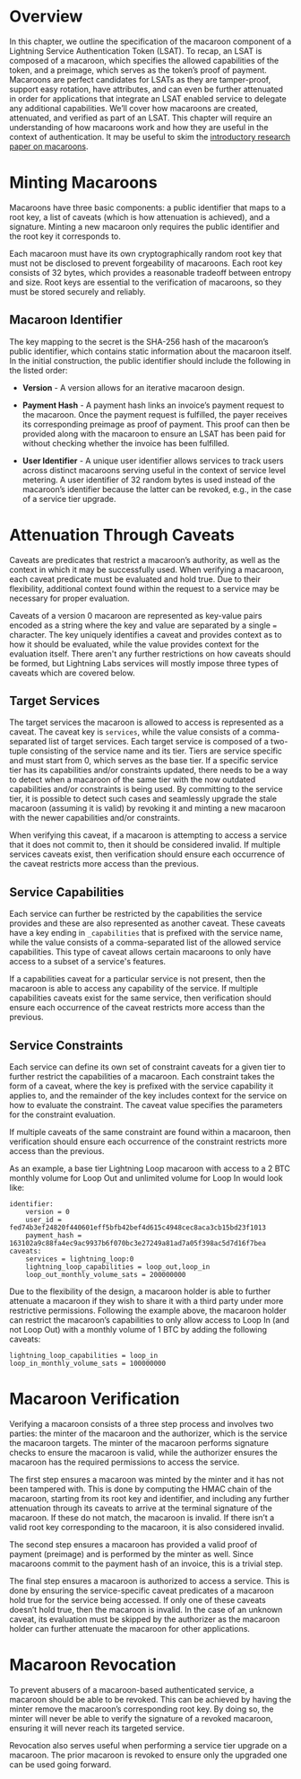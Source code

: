 # Overview

In this chapter, we outline the specification of the macaroon component of a
Lightning Service Authentication Token (LSAT). To recap, an LSAT is composed of
a macaroon, which specifies the allowed capabilities of the token, and a
preimage, which serves as the token’s proof of payment. Macaroons are perfect
candidates for LSATs as they are tamper-proof, support easy rotation, have
attributes, and can even be further attenuated in order for applications that
integrate an LSAT enabled service to delegate any additional capabilities.
We’ll cover how macaroons are created, attenuated, and verified as part of an
LSAT. This chapter will require an understanding of how macaroons work and how
they are useful in the context of authentication. It may be useful to skim the
[introductory research paper on macaroons](https://research.google/pubs/pub41892/).

# Minting Macaroons

Macaroons have three basic components: a public identifier that maps to a root
key, a list of caveats (which is how attenuation is achieved), and a signature.
Minting a new macaroon only requires the public identifier and the root key it
corresponds to.

Each macaroon must have its own cryptographically random root key that must not
be disclosed to prevent forgeability of macaroons. Each root key consists of 32
bytes, which provides a reasonable tradeoff between entropy and size. Root keys
are essential to the verification of macaroons, so they must be stored securely
and reliably.

## Macaroon Identifier

The key mapping to the secret is the SHA-256 hash of the macaroon’s public
identifier, which contains static information about the macaroon itself. In
the initial construction, the public identifier should include the following in
the listed order:

* **Version** - A version allows for an iterative macaroon design. 

* **Payment Hash** - A payment hash links an invoice’s payment request to the
  macaroon. Once the payment request is fulfilled, the payer receives its
  corresponding preimage as proof of payment. This proof can then be provided
  along with the macaroon to ensure an LSAT has been paid for without checking
  whether the invoice has been fulfilled.

* **User Identifier** - A unique user identifier allows services to track users
  across distinct macaroons serving useful in the context of service level
  metering. A user identifier of 32 random bytes is used instead of the
  macaroon’s identifier because the latter can be revoked, e.g., in the case of
  a service tier upgrade.

# Attenuation Through Caveats

Caveats are predicates that restrict a macaroon’s authority, as well as the
context in which it may be successfully used. When verifying a macaroon, each
caveat predicate must be evaluated and hold true. Due to their flexibility,
additional context found within the request to a service may be necessary for
proper evaluation.

Caveats of a version 0 macaroon are represented as key-value pairs encoded as a
string where the key and value are separated by a single `=` character. The key
uniquely identifies a caveat and provides context as to how it should be
evaluated, while the value provides context for the evaluation itself. There
aren't any further restrictions on how caveats should be formed, but Lightning
Labs services will mostly impose three types of caveats which are covered
below.

## Target Services

The target services the macaroon is allowed to access is represented as a
caveat. The caveat key is `services`, while the value consists of a
comma-separated list of target services. Each target service is composed of a
two-tuple consisting of the service name and its tier. Tiers are service
specific and must start from 0, which serves as the base tier. If a specific
service tier has its capabilities and/or constraints updated, there needs to be
a way to detect when a macaroon of the same tier with the now outdated
capabilities and/or constraints is being used. By committing to the service
tier, it is possible to detect such cases and seamlessly upgrade the stale
macaroon (assuming it is valid) by revoking it and minting a new macaroon with
the newer capabilities and/or constraints. 

When verifying this caveat, if a macaroon is attempting to access a service
that it does not commit to, then it should be considered invalid. If multiple
services caveats exist, then verification should ensure each occurrence of the
caveat restricts more access than the previous.

## Service Capabilities

Each service can further be restricted by the capabilities the service provides
and these are also represented as another caveat. These caveats have a key
ending in `_capabilities` that is prefixed with the service name, while the
value consists of a comma-separated list of the allowed service capabilities.
This type of caveat allows certain macaroons to only have access to a subset of
a service's features.

If a capabilities caveat for a particular service is not present, then the
macaroon is able to access any capability of the service. If multiple
capabilities caveats exist for the same service, then verification should
ensure each occurrence of the caveat restricts more access than the previous.

## Service Constraints

Each service can define its own set of constraint caveats for a given tier to
further restrict the capabilities of a macaroon. Each constraint takes the form
of a caveat, where the key is prefixed with the service capability it applies
to, and the remainder of the key includes context for the service on how to
evaluate the constraint. The caveat value specifies the parameters for the
constraint evaluation.

If multiple caveats of the same constraint are found within a macaroon, then
verification should ensure each occurrence of the constraint restricts more
access than the previous.

As an example, a base tier Lightning Loop macaroon with access to a 2 BTC
monthly volume for Loop Out and unlimited volume for Loop In would look like:

```
identifier:
    version = 0
    user_id = fed74b3ef24820f440601eff5bfb42bef4d615c4948cec8aca3cb15bd23f1013
    payment_hash = 163102a9c88fa4ec9ac9937b6f070bc3e27249a81ad7a05f398ac5d7d16f7bea
caveats:
    services = lightning_loop:0
    lightning_loop_capabilities = loop_out,loop_in
    loop_out_monthly_volume_sats = 200000000
```

Due to the flexibility of the design, a macaroon holder is able to further
attenuate a macaroon if they wish to share it with a third party under more
restrictive permissions. Following the example above, the macaroon holder can
restrict the macaroon’s capabilities to only allow access to Loop In (and not
Loop Out) with a monthly volume of 1 BTC by adding the following caveats:

```
lightning_loop_capabilities = loop_in
loop_in_monthly_volume_sats = 100000000
```

# Macaroon Verification

Verifying a macaroon consists of a three step process and involves two parties:
the minter of the macaroon and the authorizer, which is the service the
macaroon targets. The minter of the macaroon performs signature checks to
ensure the macaroon is valid, while the authorizer ensures the macaroon has the
required permissions to access the service.

The first step ensures a macaroon was minted by the minter and it has not been
tampered with. This is done by computing the HMAC chain of the macaroon,
starting from its root key and identifier, and including any further
attenuation through its caveats to arrive at the terminal signature of the
macaroon. If these do not match, the macaroon is invalid. If there isn’t a
valid root key corresponding to the macaroon, it is also considered invalid.

The second step ensures a macaroon has provided a valid proof of payment
(preimage) and is performed by the minter as well. Since macaroons commit to
the payment hash of an invoice, this is a trivial step.

The final step ensures a macaroon is authorized to access a service. This is
done by ensuring the service-specific caveat predicates of a macaroon hold true
for the service being accessed. If only one of these caveats doesn’t hold true,
then the macaroon is invalid. In the case of an unknown caveat, its evaluation
must be skipped by the authorizer as the macaroon holder can further attenuate
the macaroon for other applications.

# Macaroon Revocation

To prevent abusers of a macaroon-based authenticated service, a macaroon should
be able to be revoked. This can be achieved by having the minter remove the
macaroon’s corresponding root key. By doing so, the minter will never be able
to verify the signature of a revoked macaroon, ensuring it will never reach its
targeted service.

Revocation also serves useful when performing a service tier upgrade on a
macaroon. The prior macaroon is revoked to ensure only the upgraded one can be
used going forward.
